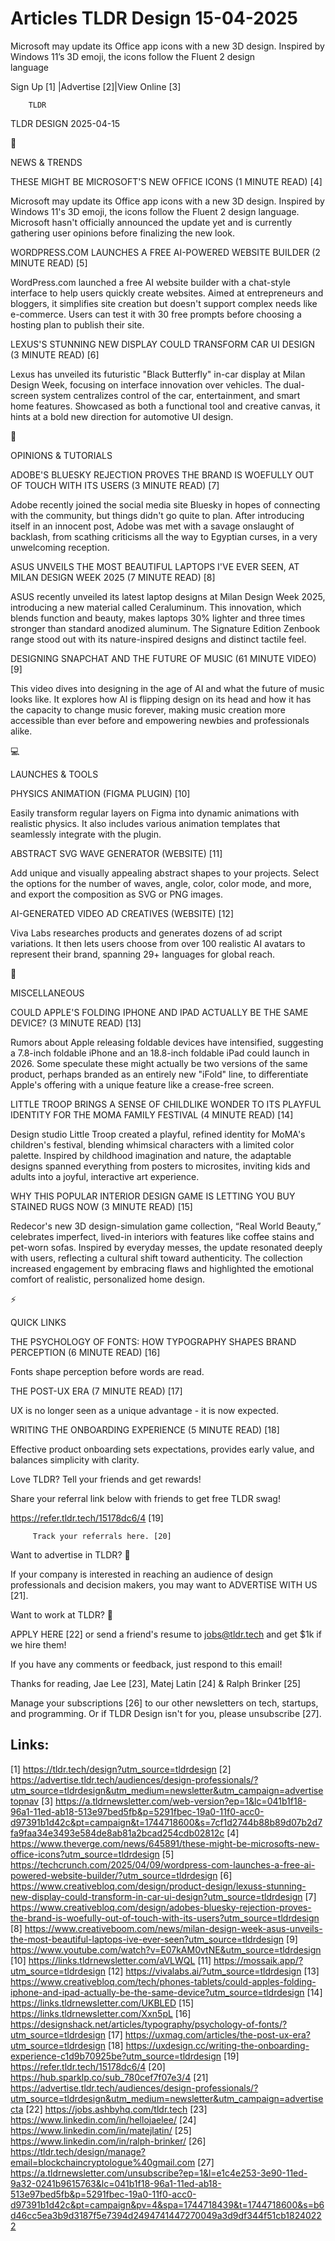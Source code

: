 # Articles TLDR Design 15-04-2025

Microsoft may update its Office app icons with a new 3D design.
Inspired by Windows 11’s 3D emoji, the icons follow the Fluent 2
design
language ‌ ‌ ‌ ‌ ‌ ‌ ‌ ‌ ‌ ‌ ‌ ‌ ‌ ‌ ‌ ‌ ‌ ‌ ‌ ‌ ‌ ‌ ‌ ‌ ‌ ‌  ‌ ‌ ‌ ‌ ‌ ‌ ‌ ‌ ‌ ‌ ‌ ‌ ‌ ‌ ‌ ‌ ‌ ‌ ‌ ‌ ‌ ‌ ‌ ‌ ‌ ‌ 


 Sign Up [1] |Advertise [2]|View Online [3] 

		TLDR 

TLDR DESIGN 2025-04-15

📱 

NEWS & TRENDS

 THESE MIGHT BE MICROSOFT'S NEW OFFICE ICONS (1 MINUTE READ) [4] 

 Microsoft may update its Office app icons with a new 3D design.
Inspired by Windows 11's 3D emoji, the icons follow the Fluent 2
design language. Microsoft hasn't officially announced the update yet
and is currently gathering user opinions before finalizing the new
look. 

 WORDPRESS.COM LAUNCHES A FREE AI-POWERED WEBSITE BUILDER (2 MINUTE
READ) [5] 

 WordPress.com launched a free AI website builder with a chat-style
interface to help users quickly create websites. Aimed at
entrepreneurs and bloggers, it simplifies site creation but doesn't
support complex needs like e-commerce. Users can test it with 30 free
prompts before choosing a hosting plan to publish their site. 

 LEXUS'S STUNNING NEW DISPLAY COULD TRANSFORM CAR UI DESIGN (3 MINUTE
READ) [6] 

 Lexus has unveiled its futuristic "Black Butterfly" in-car display at
Milan Design Week, focusing on interface innovation over vehicles. The
dual-screen system centralizes control of the car, entertainment, and
smart home features. Showcased as both a functional tool and creative
canvas, it hints at a bold new direction for automotive UI design. 

🚀 

OPINIONS & TUTORIALS

 ADOBE'S BLUESKY REJECTION PROVES THE BRAND IS WOEFULLY OUT OF TOUCH
WITH ITS USERS (3 MINUTE READ) [7] 

 Adobe recently joined the social media site Bluesky in hopes of
connecting with the community, but things didn't go quite to plan.
After introducing itself in an innocent post, Adobe was met with a
savage onslaught of backlash, from scathing criticisms all the way to
Egyptian curses, in a very unwelcoming reception. 

 ASUS UNVEILS THE MOST BEAUTIFUL LAPTOPS I'VE EVER SEEN, AT MILAN
DESIGN WEEK 2025 (7 MINUTE READ) [8] 

 ASUS recently unveiled its latest laptop designs at Milan Design Week
2025, introducing a new material called Ceraluminum. This innovation,
which blends function and beauty, makes laptops 30% lighter and three
times stronger than standard anodized aluminum. The Signature Edition
Zenbook range stood out with its nature-inspired designs and distinct
tactile feel. 

 DESIGNING SNAPCHAT AND THE FUTURE OF MUSIC (61 MINUTE VIDEO) [9] 

 This video dives into designing in the age of AI and what the future
of music looks like. It explores how AI is flipping design on its head
and how it has the capacity to change music forever, making music
creation more accessible than ever before and empowering newbies and
professionals alike. 

💻 

LAUNCHES & TOOLS

 PHYSICS ANIMATION (FIGMA PLUGIN) [10] 

 Easily transform regular layers on Figma into dynamic animations with
realistic physics. It also includes various animation templates that
seamlessly integrate with the plugin. 

 ABSTRACT SVG WAVE GENERATOR (WEBSITE) [11] 

 Add unique and visually appealing abstract shapes to your projects.
Select the options for the number of waves, angle, color, color mode,
and more, and export the composition as SVG or PNG images. 

 AI-GENERATED VIDEO AD CREATIVES (WEBSITE) [12] 

 Viva Labs researches products and generates dozens of ad script
variations. It then lets users choose from over 100 realistic AI
avatars to represent their brand, spanning 29+ languages for global
reach. 

🎁 

MISCELLANEOUS

 COULD APPLE'S FOLDING IPHONE AND IPAD ACTUALLY BE THE SAME DEVICE? (3
MINUTE READ) [13] 

 Rumors about Apple releasing foldable devices have intensified,
suggesting a 7.8-inch foldable iPhone and an 18.8-inch foldable iPad
could launch in 2026. Some speculate these might actually be two
versions of the same product, perhaps branded as an entirely new
"iFold" line, to differentiate Apple's offering with a unique feature
like a crease-free screen. 

 LITTLE TROOP BRINGS A SENSE OF CHILDLIKE WONDER TO ITS PLAYFUL
IDENTITY FOR THE MOMA FAMILY FESTIVAL (4 MINUTE READ) [14] 

 Design studio Little Troop created a playful, refined identity for
MoMA's children's festival, blending whimsical characters with a
limited color palette. Inspired by childhood imagination and nature,
the adaptable designs spanned everything from posters to microsites,
inviting kids and adults into a joyful, interactive art experience. 

 WHY THIS POPULAR INTERIOR DESIGN GAME IS LETTING YOU BUY STAINED RUGS
NOW (3 MINUTE READ) [15] 

 Redecor's new 3D design-simulation game collection, “Real World
Beauty,” celebrates imperfect, lived-in interiors with features like
coffee stains and pet-worn sofas. Inspired by everyday messes, the
update resonated deeply with users, reflecting a cultural shift toward
authenticity. The collection increased engagement by embracing flaws
and highlighted the emotional comfort of realistic, personalized home
design. 

⚡ 

QUICK LINKS

 THE PSYCHOLOGY OF FONTS: HOW TYPOGRAPHY SHAPES BRAND PERCEPTION (6
MINUTE READ) [16] 

 Fonts shape perception before words are read. 

 THE POST-UX ERA (7 MINUTE READ) [17] 

 UX is no longer seen as a unique advantage - it is now expected. 

 WRITING THE ONBOARDING EXPERIENCE (5 MINUTE READ) [18] 

 Effective product onboarding sets expectations, provides early value,
and balances simplicity with clarity. 

Love TLDR? Tell your friends and get rewards!

 Share your referral link below with friends to get free TLDR swag! 

 https://refer.tldr.tech/15178dc6/4 [19] 

		 Track your referrals here. [20] 

Want to advertise in TLDR? 📰

 If your company is interested in reaching an audience of design
professionals and decision makers, you may want to ADVERTISE WITH US
[21]. 

Want to work at TLDR? 💼

 APPLY HERE [22] or send a friend's resume to jobs@tldr.tech and get
$1k if we hire them! 

 If you have any comments or feedback, just respond to this email! 

Thanks for reading, 
Jae Lee [23], Matej Latin [24] & Ralph Brinker [25] 

 Manage your subscriptions [26] to our other newsletters on tech,
startups, and programming. Or if TLDR Design isn't for you, please
unsubscribe [27]. 

 

Links:
------
[1] https://tldr.tech/design?utm_source=tldrdesign
[2] https://advertise.tldr.tech/audiences/design-professionals/?utm_source=tldrdesign&utm_medium=newsletter&utm_campaign=advertisetopnav
[3] https://a.tldrnewsletter.com/web-version?ep=1&lc=041b1f18-96a1-11ed-ab18-513e97bed5fb&p=5291fbec-19a0-11f0-acc0-d97391b1d42c&pt=campaign&t=1744718600&s=7cf1d2744b88b89d07b2d7fa9faa34e3493e584de8ab81a2bcad254cdb02812c
[4] https://www.theverge.com/news/645891/these-might-be-microsofts-new-office-icons?utm_source=tldrdesign
[5] https://techcrunch.com/2025/04/09/wordpress-com-launches-a-free-ai-powered-website-builder/?utm_source=tldrdesign
[6] https://www.creativebloq.com/design/product-design/lexuss-stunning-new-display-could-transform-in-car-ui-design?utm_source=tldrdesign
[7] https://www.creativebloq.com/design/adobes-bluesky-rejection-proves-the-brand-is-woefully-out-of-touch-with-its-users?utm_source=tldrdesign
[8] https://www.creativeboom.com/news/milan-design-week-asus-unveils-the-most-beautiful-laptops-ive-ever-seen?utm_source=tldrdesign
[9] https://www.youtube.com/watch?v=E07kAM0vtNE&utm_source=tldrdesign
[10] https://links.tldrnewsletter.com/aVLWQL
[11] https://mossaik.app/?utm_source=tldrdesign
[12] https://vivalabs.ai/?utm_source=tldrdesign
[13] https://www.creativebloq.com/tech/phones-tablets/could-apples-folding-iphone-and-ipad-actually-be-the-same-device?utm_source=tldrdesign
[14] https://links.tldrnewsletter.com/UKBLED
[15] https://links.tldrnewsletter.com/Xxn5pL
[16] https://designshack.net/articles/typography/psychology-of-fonts/?utm_source=tldrdesign
[17] https://uxmag.com/articles/the-post-ux-era?utm_source=tldrdesign
[18] https://uxdesign.cc/writing-the-onboarding-experience-c1d9b70925be?utm_source=tldrdesign
[19] https://refer.tldr.tech/15178dc6/4
[20] https://hub.sparklp.co/sub_780cef7f07e3/4
[21] https://advertise.tldr.tech/audiences/design-professionals/?utm_source=tldrdesign&utm_medium=newsletter&utm_campaign=advertisecta
[22] https://jobs.ashbyhq.com/tldr.tech
[23] https://www.linkedin.com/in/hellojaelee/
[24] https://www.linkedin.com/in/matejlatin/
[25] https://www.linkedin.com/in/ralph-brinker/
[26] https://tldr.tech/design/manage?email=blockchaincryptologue%40gmail.com
[27] https://a.tldrnewsletter.com/unsubscribe?ep=1&l=e1c4e253-3e90-11ed-9a32-0241b9615763&lc=041b1f18-96a1-11ed-ab18-513e97bed5fb&p=5291fbec-19a0-11f0-acc0-d97391b1d42c&pt=campaign&pv=4&spa=1744718439&t=1744718600&s=b6d46cc5ea3b9d3187f5e7394d2494741447270049a3d9df344f51cb18240222